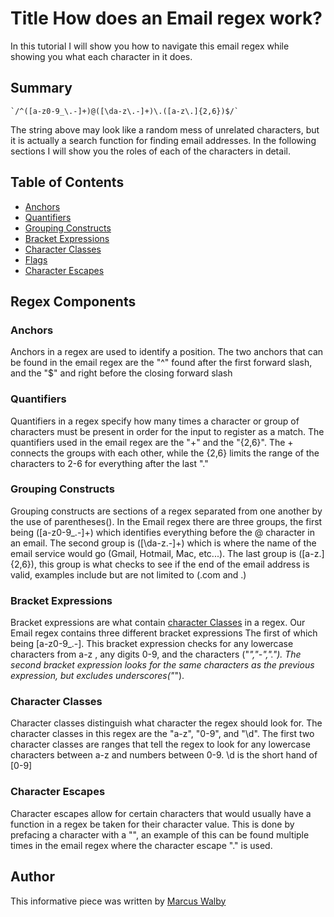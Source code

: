 # Title How does an Email regex work?

In this tutorial I will show you how to navigate this email regex while showing you what each character in it does.

## Summary

```text
`/^([a-z0-9_\.-]+)@([\da-z\.-]+)\.([a-z\.]{2,6})$/`
```

The string above may look like a random mess of unrelated characters, but it is actually a search function for finding email addresses. In the following sections I will show you the roles of each of the characters in detail.

## Table of Contents

- [Anchors](#anchors)
- [Quantifiers](#quantifiers)
- [Grouping Constructs](#grouping-constructs)
- [Bracket Expressions](#bracket-expressions)
- [Character Classes](#character-classes)
- [Flags](#flags)
- [Character Escapes](#character-escapes)

## Regex Components

### Anchors

Anchors in a regex are used to identify a position. The two anchors that can be found in the email regex are the "^" found after the first forward slash, and the "$" and right before the closing forward slash  

### Quantifiers

Quantifiers in a regex specify how many times a character or group of characters must be present in order for the input to register as a match. The quantifiers used in the email regex are the "+" and the "{2,6}". The + connects the groups with each other, while the {2,6} limits the range of the characters to 2-6 for everything after the last "."

### Grouping Constructs

Grouping constructs are sections of a regex separated from one another by the use of parentheses(). In the Email regex there are three groups, the first being ([a-z0-9_\.-]+) which identifies everything before the @ character in an email. The second group is ([\da-z\.-]+) which is where the name of the email service would go (Gmail, Hotmail, Mac, etc...). The last group is ([a-z\.]{2,6}), this group is what checks to see if the end of the email address is valid, examples include but are not limited to (.com and .)

### Bracket Expressions

Bracket expressions are what contain [character Classes](#character-classes) in a regex. Our Email regex contains three different bracket expressions The first of which being [a-z0-9_\.-]. This bracket expression checks for any lowercase characters from a-z , any digits 0-9, and the characters ("_","-","."). The second bracket expression looks for the same characters as the previous expression, but excludes underscores("_").

### Character Classes

Character classes distinguish what character the regex should look for. The character classes in this regex are the "a-z", "0-9", and "\d". The first two character classes are ranges that tell the regex to look for any lowercase characters between a-z and numbers between 0-9. \d is the short hand of [0-9]

### Character Escapes

Character escapes allow for certain characters that would usually have a function in a regex be taken for their character value. This is done by prefacing a character with a "\", an example of this can be found multiple times in the email regex where the character escape "\." is used.

## Author

This informative piece was written by [Marcus Walby](https://github.com/Mwalbyy)
